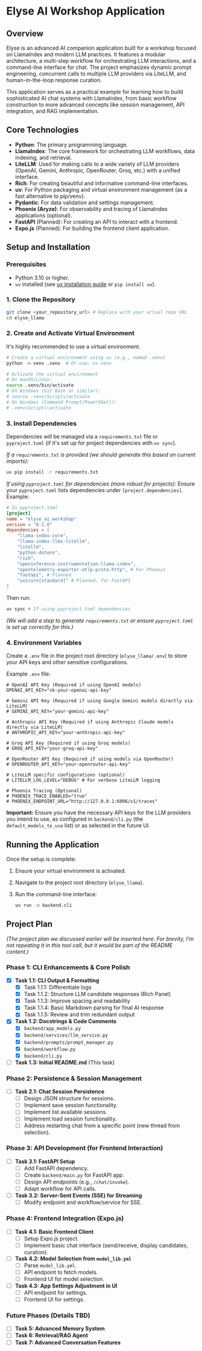# Elyse AI Workshop Application

## Overview

Elyse is an advanced AI companion application built for a workshop focused on LlamaIndex and modern LLM practices. It features a modular architecture, a multi-step workflow for orchestrating LLM interactions, and a command-line interface for chat. The project emphasizes dynamic prompt engineering, concurrent calls to multiple LLM providers via LiteLLM, and human-in-the-loop response curation.

This application serves as a practical example for learning how to build sophisticated AI chat systems with LlamaIndex, from basic workflow construction to more advanced concepts like session management, API integration, and RAG implementation.

## Core Technologies

*   **Python**: The primary programming language.
*   **LlamaIndex**: The core framework for orchestrating LLM workflows, data indexing, and retrieval.
*   **LiteLLM**: Used for making calls to a wide variety of LLM providers (OpenAI, Gemini, Anthropic, OpenRouter, Groq, etc.) with a unified interface.
*   **Rich**: For creating beautiful and informative command-line interfaces.
*   **uv**: For Python packaging and virtual environment management (as a fast alternative to pip/venv).
*   **Pydantic**: For data validation and settings management.
*   **Phoenix (Aryze)**: For observability and tracing of LlamaIndex applications (optional).
*   **FastAPI** (Planned): For creating an API to interact with a frontend.
*   **Expo.js** (Planned): For building the frontend client application.

## Setup and Installation

### Prerequisites

*   Python 3.10 or higher.
*   `uv` installed (see [uv installation guide](https://astral.sh/docs/uv/install.sh) or `pip install uv`).

### 1. Clone the Repository

```bash
git clone <your_repository_url> # Replace with your actual repo URL
cd elyse_llama
```

### 2. Create and Activate Virtual Environment

It's highly recommended to use a virtual environment.

```bash
# Create a virtual environment using uv (e.g., named .venv)
python -m venv .venv  # Or use: uv venv

# Activate the virtual environment
# On macOS/Linux:
source .venv/bin/activate
# On Windows (Git Bash or similar):
# source .venv/Scripts/activate
# On Windows (Command Prompt/PowerShell):
# .venv\Scripts\activate
```

### 3. Install Dependencies

Dependencies will be managed via a `requirements.txt` file or `pyproject.toml` (if it's set up for project dependencies with `uv sync`). 

*If a `requirements.txt` is provided (we should generate this based on current imports):*
```bash
uv pip install -r requirements.txt
```

*If using `pyproject.toml` for dependencies (more robust for projects):*
Ensure your `pyproject.toml` lists dependencies under `[project.dependencies]`. Example:
```toml
# In pyproject.toml
[project]
name = "elyse_ai_workshop"
version = "0.1.0"
dependencies = [
    "llama-index-core",
    "llama-index-llms-litellm", 
    "litellm",
    "python-dotenv",
    "rich",
    "openinference-instrumentation-llama-index",
    "opentelemetry-exporter-otlp-proto-http", # For Phoenix
    "fastapi", # Planned
    "uvicorn[standard]" # Planned, for FastAPI
]
```
Then run:
```bash
uv sync # If using pyproject.toml dependencies
```
*(We will add a step to generate `requirements.txt` or ensure `pyproject.toml` is set up correctly for this.)*

### 4. Environment Variables

Create a `.env` file in the project root directory (`elyse_llama/.env`) to store your API keys and other sensitive configurations.

Example `.env` file:

```env
# OpenAI API Key (Required if using OpenAI models)
OPENAI_API_KEY="sk-your-openai-api-key"

# Gemini API Key (Required if using Google Gemini models directly via LiteLLM)
# GEMINI_API_KEY="your-gemini-api-key"

# Anthropic API Key (Required if using Anthropic Claude models directly via LiteLLM)
# ANTHROPIC_API_KEY="your-anthropic-api-key"

# Groq API Key (Required if using Groq models)
# GROQ_API_KEY="your-groq-api-key"

# OpenRouter API Key (Required if using models via OpenRouter)
# OPENROUTER_API_KEY="your-openrouter-api-key"

# LiteLLM specific configurations (optional)
# LITELLM_LOG_LEVEL="DEBUG" # For verbose LiteLLM logging

# Phoenix Tracing (Optional)
# PHOENIX_TRACE_ENABLED="true"
# PHOENIX_ENDPOINT_URL="http://127.0.0.1:6006/v1/traces"
```

**Important:** Ensure you have the necessary API keys for the LLM providers you intend to use, as configured in `backend/cli.py` (the `default_models_to_use` list) or as selected in the future UI.

## Running the Application

Once the setup is complete:

1.  Ensure your virtual environment is activated.
2.  Navigate to the project root directory (`elyse_llama`).
3.  Run the command-line interface:

    ```bash
    uv run -m backend.cli
    ```

## Project Plan

*(The project plan we discussed earlier will be inserted here. For brevity, I'm not repeating it in this tool call, but it would be part of the README content.)*

### Phase 1: CLI Enhancements & Core Polish
*   [x] **Task 1.1: CLI Output & Formatting**
    *   [x] Task 1.1.1: Differentiate logs
    *   [x] Task 1.1.2: Structure LLM candidate responses (Rich Panel)
    *   [x] Task 1.1.3: Improve spacing and readability
    *   [x] Task 1.1.4: Basic Markdown parsing for final AI response
    *   [x] Task 1.1.5: Review and trim redundant output
*   [x] **Task 1.2: Docstrings & Code Comments**
    *   [x] `backend/app_models.py`
    *   [x] `backend/services/llm_service.py`
    *   [x] `backend/prompts/prompt_manager.py`
    *   [x] `backend/workflow.py`
    *   [x] `backend/cli.py`
*   [ ] **Task 1.3: Initial README.md** (This task)

### Phase 2: Persistence & Session Management
*   [ ] **Task 2.1: Chat Session Persistence**
    *   [ ] Design JSON structure for sessions.
    *   [ ] Implement save session functionality.
    *   [ ] Implement list available sessions.
    *   [ ] Implement load session functionality.
    *   [ ] Address restarting chat from a specific point (new thread from selection).

### Phase 3: API Development (for Frontend Interaction)
*   [ ] **Task 3.1: FastAPI Setup**
    *   [ ] Add FastAPI dependency.
    *   [ ] Create `backend/main.py` for FastAPI app.
    *   [ ] Design API endpoints (e.g., `/chat/invoke`).
    *   [ ] Adapt workflow for API calls.
*   [ ] **Task 3.2: Server-Sent Events (SSE) for Streaming**
    *   [ ] Modify endpoint and workflow/service for SSE.

### Phase 4: Frontend Integration (Expo.js)
*   [ ] **Task 4.1: Basic Frontend Client**
    *   [ ] Setup Expo.js project.
    *   [ ] Implement basic chat interface (send/receive, display candidates, curation).
*   [ ] **Task 4.2: Model Selection from `model_lib.yml`**
    *   [ ] Parse `model_lib.yml`.
    *   [ ] API endpoint to fetch models.
    *   [ ] Frontend UI for model selection.
*   [ ] **Task 4.3: App Settings Adjustment in UI**
    *   [ ] API endpoint for settings.
    *   [ ] Frontend UI for settings.

### Future Phases (Details TBD)
*   [ ] **Task 5: Advanced Memory System**
*   [ ] **Task 6: Retrieval/RAG Agent**
*   [ ] **Task 7: Advanced Conversation Features**